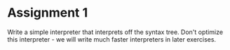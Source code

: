 # Assignment 1

Write a simple interpreter that interprets off the syntax tree.  Don't
optimize this interpreter - we will write much faster interpreters in
later exercises.
